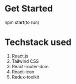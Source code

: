 # Get Started
npm start(to run)

# Techstack used
1. React.js
2. Tailwind CSS
3. React-router-dom
4. React-icon
5. Redux-toolkit
